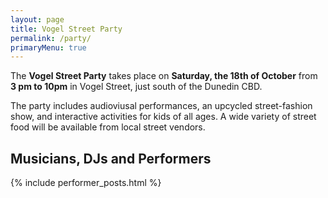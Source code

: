 ```yaml
---
layout: page
title: Vogel Street Party
permalink: /party/
primaryMenu: true
---
```


The __Vogel Street Party__ takes place on __Saturday, the 18th of October__ from __3 pm to 10pm__ in Vogel Street, just south of the Dunedin CBD.

The party includes audioviusal performances, an upcycled street-fashion show, and interactive activities for kids of all ages. A wide variety of street food will be available from local street vendors. 

## Musicians, DJs and Performers

{% include performer_posts.html %}
